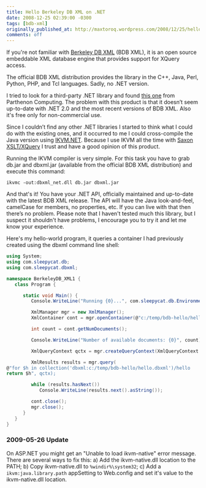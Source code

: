 ```yaml
---
title: Hello Berkeley DB XML on .NET
date: 2008-12-25 02:39:00 -0300
tags: [bdb-xml]
originally_published_at: http://maxtoroq.wordpress.com/2008/12/25/hello-berkeley-db-xml-on-net/
comments: off
---
```


If you're not familiar with [Berkeley DB XML][1] (BDB XML), it is an open source embeddable XML database engine that provides support for XQuery access.

The official BDB XML distribution provides the library in the C++, Java, Perl, Python, PHP, and Tcl languages. Sadly, no .NET version.

I tried to look for a third-party .NET library and found [this one][2] from Parthenon Computing. The problem with this product is that it doesn’t seem up-to-date with .NET 2.0 and the most recent versions of BDB XML. Also it's free only for non-commercial use.

Since I couldn’t find any other .NET libraries I started to think what I could do with the existing ones, and it occurred to me I could cross-compile the Java version using [IKVM.NET][3]. Because I use IKVM all the time with [Saxon XSLT/XQuery][4] I trust and have a good opinion of this product.

Running the IKVM compiler is very simple. For this task you have to grab db.jar and dbxml.jar (available from the official BDB XML distribution) and execute this command:

```shell
ikvmc -out:dbxml_net.dll db.jar dbxml.jar
```

And that's it! You have your .NET API, officially maintained and up-to-date with the latest BDB XML release. The API will have the Java look-and-feel, camelCase for members, no properties, etc. If you can live with that then there’s no problem. Please note that I haven't tested much this library, but I suspect it shouldn't have problems, I encourage you to try it and let me know your experience.

Here's my hello-world program, it queries a container I had previously created using the dbxml command line shell:

```csharp
using System;
using com.sleepycat.db;
using com.sleepycat.dbxml;

namespace BerkeleyDB_XML1 {
   class Program {

      static void Main() {
         Console.WriteLine("Running {0}...", com.sleepycat.db.Environment.getVersionString());

         XmlManager mgr = new XmlManager();
         XmlContainer cont = mgr.openContainer(@"c:/temp/bdb-hello/hello.dbxml");

         int count = cont.getNumDocuments();

         Console.WriteLine("Number of available documents: {0}", count);

         XmlQueryContext qctx = mgr.createQueryContext(XmlQueryContext.Eager);

         XmlResults results = mgr.query(
@"for $h in collection('dbxml:c:/temp/bdb-hello/hello.dbxml')/hello
return $h", qctx);

         while (results.hasNext())
            Console.WriteLine(results.next().asString());

         cont.close();
         mgr.close();
      }
   }
}
```

### 2009-05-26 Update

On ASP.NET you might get an "Unable to load ikvm-native" error message. There are several ways to fix this: a) Add the ikvm-native.dll location to the PATH; b) Copy ikvm-native.dll to `%windir%\system32`; c) Add a `ikvm:java.library.path` appSetting to Web.config and set it's value to the ikvm-native.dll location.

[1]: http://www.oracle.com/database/berkeley-db/xml
[2]: http://www.parthcomp.com/dbxml_dotnet.html
[3]: http://ikvm.net/
[4]: http://saxon.sf.net/
